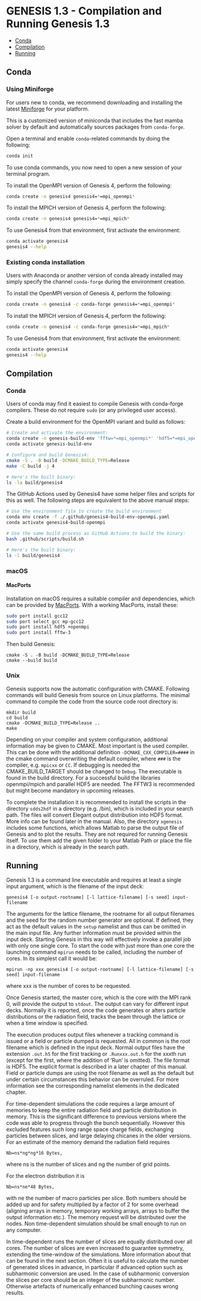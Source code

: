 # GENESIS 1.3 - Compilation and Running Genesis 1.3

- [Conda](#conda)
- [Compilation](#compilation)
- [Running](#running)

## Conda

### Using Miniforge

For users new to conda, we recommend downloading and installing the latest [Miniforge](https://conda-forge.org/miniforge/) for your platform.

This is a customized version of miniconda that includes the fast mamba solver by default and automatically sources packages from `conda-forge`.

Open a terminal and enable `conda`-related commands by doing the following:

```bash
conda init
```

To use conda commands, you now need to open a new session of your terminal program.

To install the OpenMPI version of Genesis 4, perform the following:

```bash
conda create -n genesis4 genesis4=*=mpi_openmpi*
```

To install the MPICH version of Genesis 4, perform the following:

```bash
conda create -n genesis4 genesis4=*=mpi_mpich*
```

To use Genesis4 from that environment, first activate the environment:

```bash
conda activate genesis4
genesis4 --help
```

### Existing conda installation

Users with Anaconda or another version of conda already installed may simply specify the channel `conda-forge` during the environment creation.

To install the OpenMPI version of Genesis 4, perform the following:

```bash
conda create -n genesis4 -c conda-forge genesis4=*=mpi_openmpi*
```

To install the MPICH version of Genesis 4, perform the following:

```bash
conda create -n genesis4 -c conda-forge genesis4=*=mpi_mpich*
```

To use Genesis4 from that environment, first activate the environment:

```bash
conda activate genesis4
genesis4 --help
```

## Compilation

### Conda

Users of conda may find it easiest to compile Genesis with conda-forge compilers. These do not require `sudo` (or any privileged user access).

Create a build environment for the OpenMPI variant and build as follows:

```bash
# Create and activate the environment:
conda create -n genesis-build-env 'fftw=*=mpi_openmpi*' 'hdf5=*=mpi_openmpi*' openmpi compilers cmake
conda activate genesis-build-env

# Configure and build Genesis4:
cmake -S . -B build -DCMAKE_BUILD_TYPE=Release
make -C build -j 4

# Here's the built binary:
ls -la build/genesis4
```

The GitHub Actions used by Genesis4 have some helper files and scripts for this as well.
The following steps are equivalent to the above manual steps:

```bash
# Use the environment file to create the build environment
conda env create -f ./.github/genesis4-build-env-openmpi.yaml
conda activate genesis4-build-openmpi

# Use the same build process as GitHub Actions to build the binary:
bash .github/scripts/build.sh

# Here's the built binary:
ls -l build/genesis4
```

### macOS

#### MacPorts

Installation on macOS requires a suitable compiler and dependencies, which can be provided by [MacPorts](https://www.macports.org). With a working MacPorts, install these:

```bash
sudo port install gcc12
sudo port select gcc mp-gcc12
sudo port install hdf5 +openmpi
sudo port install fftw-3
```

Then build Genesis:

```
cmake -S . -B build -DCMAKE_BUILD_TYPE=Release
cmake --build build
```

### Unix

Genesis supports now the automatic configuration with CMAKE. Following commands will build Genesis from source on Linux platforms. The minimal command to compile the code from the source code root directory is:

```
mkdir build
cd build
cmake -DCMAKE_BUILD_TYPE=Release ..
make
```

Depending on your compiler and system configuration, additional information may be given to CMAKE. Most important is the used compiler. This can be done with the additional definition `-DCMAKE_CXX_COMPILER=####` in the cmake command overwriting the default compiler, where `###` is the compiler, e.g. `mpicxx` or `CC`. If debugging is needed the CMAKE_BUILD_TARGET should be changed to `Debug`.
The executable is found in the build directory. For a successful build the libraries openmpi/mpich and parallel HDF5 are needed. The FFTW3 is recommended but might become mandatory in upcoming releases.

To complete the installation it is recommended to install the scripts in the directory `sdds2hdf` in a directory (e.g. /bin), which is included in your search path. The files will convert Elegant output distribution into HDF5 format. More info can be found later in the manual.
Also, the directory `xgenesis` includes some functions, which allows Matlab to parse the output file of Genesis and to plot the results. They are not required for running Genesis itself. To use them add the given folder to your Matlab Path or place the file in a directory, which is already in the search path.

## Running

Genesis 1.3 is a command line executable and requires at least a single input argument, which is the filename of the input deck:

```
genesis4 [-o output-rootname] [-l lattice-filename] [-s seed] input-filename
```

The arguments for the lattice filename, the rootname for all output filenames and the seed for the random number generator are optional.
If defined, they act as the default values in the `setup` namelist and thus can be omitted in the main input file.
Any further information must be provided within the input deck. Starting Genesis in this way will effectively invoke a parallel job with only one single core. To start the code with just more than one core the launching command `mpirun` needs to be called, including the number of cores. In its simplest call it would be:

```
mpirun -np xxx genesis4 [-o output-rootname] [-l lattice-filename] [-s seed] input-filename
```

where xxx is the number of cores to be requested.

Once Genesis started, the master core, which is the core with the MPI rank 0, will provide the output to `stdout`. The output can vary for different input decks. Normally it is reported, once the code generates or alters particle distributions or the radiation field, tracks the beam through the lattice or when a time window is specified.

The execution produces output files whenever a tracking command is issued or a field or particle dumped is requested. All in common is the root filename which is defined in the input deck. Normal output files have the extension `.out.h5` for the first tracking or `.Runxxx.out.h` for the xxxth run (except for the first, where the addition of ’Run’ is omitted). The file format is HDF5. The explicit format is described in a later chapter of this manual. Field or particle dumps are using the root filename as well as the default but under certain circumstances this behavior can be overruled. For more information see the corresponding namelist elements in the dedicated chapter.

For time-dependent simulations the code requires a large amount of memories to keep the entire radiation field and particle distribution in memory. This is the significant difference to previous versions where the code was able to progress through the bunch sequentially.
However this excluded features such long range space charge fields, exchanging particles between slices, and large delaying chicanes in the older versions. For an estimate of the memory demand the radiation field requires

```
Nb=ns*ng*ng*16 Bytes,
```

where ns is the number of slices and ng the number of grid points.

For the electron distribution it is

```
Nb=ns*ne*48 Bytes,
```

with ne the number of macro particles per slice.
Both numbers should be added up and for safety multiplied by a factor of 2 for some overhead (aligning arrays in memory, temporary working arrays, arrays to buffer the output information etc.). The memory request will be distributed over the nodes. Non time-dependent simulation should be small enough to run on any computer.

In time-dependent runs the number of slices are equally distributed over all cores. The number of slices are even increased to guarantee symmetry, extending the time-window of the simulations. More information about that can be found in the next section. Often it is useful to calculate the number of generated slices in advance, in particular if advanced option such as subharmonic conversion are used. In the case of subharmonic conversion the slices per core should be an integer of the subharmonic number. Otherwise artefacts of numerically enhanced bunching causes wrong results.

<div style="page-break-after: always; visibility: hidden"> \pagebreak </div>
